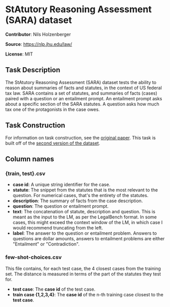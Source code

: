 # StAtutory Reasoning Assessment (SARA) dataset

**Contributor**: Nils Holzenberger

**Source**: <https://nlp.jhu.edu/law/>

**License**: MIT

## Task Description

The StAtutory Reasoning Assessment (SARA) dataset tests the ability to reason about summaries of facts and statutes, in the context of US federal tax law. SARA contains a set of statutes, and summaries of facts (cases) paired with a question or an entailment prompt. An entailment prompt asks about a specific section of the SARA statutes. A question asks how much tax one of the protagonists in the case owes.

## Task Construction

For information on task construction, see the [original paper](https://ceur-ws.org/Vol-2645/paper5.pdf). This task is built off of the [second version of the dataset](https://nlp.jhu.edu/law/#SARA_v2).


## Column names

### {train, test}.csv
- **case id**: A unique string identifier for the case.
- **statute**: The snippet from the statutes that is the most relevant to the question. For numerical cases, that's the entirety of the statutes.
- **description**:  The summary of facts from the case description.
- **question**: The question or entailment prompt.
- **text**:  The concatenation of statute, description and question. This is meant as the input to the LM, as per the LegalBench format. In some cases, this might exceed the context window of the LM, in which case I would recommend truncating from the left.
- **label**: The answer to the question or entailment problem. Answers to questions are dollar amounts, answers to entailment problems are either "Entailment" or "Contradiction".

### few-shot-choices.csv

This file contains, for each test case, the 4 closest cases from the training set. The distance is measured in terms of the part of the statutes they test for.

- **test case**: The **case id** of the test case.
- **train case {1,2,3,4}**: The **case id** of the n-th training case closest to the **test case**.
